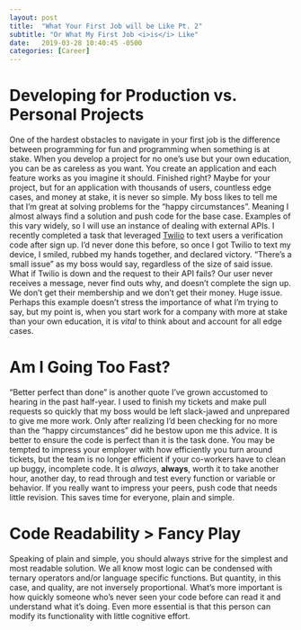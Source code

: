 ```yaml
---
layout: post
title:  "What Your First Job will be Like Pt. 2"
subtitle: "Or What My First Job <i>is</i> Like"
date:   2019-03-28 10:40:45 -0500
categories: [Career]
---
```


# Developing for Production vs. Personal Projects
 One of the hardest obstacles to navigate in your first job is the difference between programming for fun and programming when something is at stake. When you develop a project for no one’s use but your own education, you can be as careless as you want. You create an application and each feature works as you imagine it should. Finished right? Maybe for your project, but for an application with thousands of users, countless edge cases, and money at stake, it is never so simple. My boss likes to tell me that I’m great at solving problems for the “happy circumstances”. Meaning I almost always find a solution and push code for the base case. Examples of this vary widely, so I will use an instance of dealing with external APIs. I recently completed a task that leveraged [Twilio](https://www.twilio.com/) to text users a verification code after sign up. I’d never done this before, so once I got Twilio to text my device, I smiled, rubbed my hands together, and declared victory. “There’s a small issue” as my boss would say, regardless of the size of said issue. What if Twilio is down and the request to their API fails? Our user never receives a message, never find outs why, and doesn’t complete the sign up. We don’t get their membership and we don’t get their money. Huge issue. Perhaps this example doesn’t stress the importance of what I’m trying to say, but my point is, when you start work for a company with more at stake than your own education, it is *vital* to think about and account for all edge cases. 

# Am I Going Too Fast?
“Better perfect than done” is another quote I’ve grown accustomed to hearing in the past half-year. I used to finish my tickets and make pull requests so quickly that my boss would be left slack-jawed and unprepared to give me more work. Only after realizing I’d been checking for no more than the “happy circumstances” did he bestow upon me this advice. It is better to ensure the code is perfect than it is the task done. You may be tempted to impress your employer with how efficiently you turn around tickets, but the team is no longer efficient if your co-workers have to clean up buggy, incomplete code. It is *always*, **always**, worth it to take another hour, another day, to read through and test every function or variable or behavior. If you really want to impress your peers, push code that needs little revision. This saves time for everyone, plain and simple. 

# Code Readability > Fancy Play
Speaking of plain and simple, you should always strive for the simplest and most readable solution. We all know most logic can be condensed with ternary operators and/or language specific functions. But quantity, in this case, and quality, are not inversely proportional. What’s more important is how quickly someone who’s never seen your code before can read it and understand what it’s doing. Even more essential is that this person can modify its functionality with little cognitive effort.
